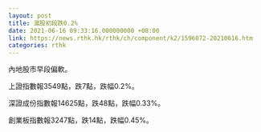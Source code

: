 ```yaml
---
layout: post
title: 滬股初段跌0.2%
date: 2021-06-16 09:33:16.000000000 +08:00
link: https://news.rthk.hk/rthk/ch/component/k2/1596072-20210616.htm
categories: rthk
---
```


內地股市早段偏軟。

上證指數報3549點，跌7點，跌幅0.2%。

深證成份指數報14625點，跌48點，跌幅0.33%。

創業板指數報3247點，跌14點，跌幅0.45%。
